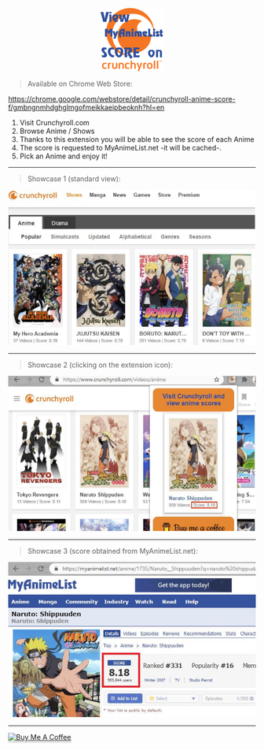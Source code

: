 <div align="center">
	<img src="./logo/logo.png">
</div>

> Available on Chrome Web Store:

https://chrome.google.com/webstore/detail/crunchyroll-anime-score-f/gmbngnmhdghglmgofmeikkaeipbeoknh?hl=en

1) Visit Crunchyroll.com
2) Browse Anime / Shows
3) Thanks to this extension you will be able to see the score of each Anime
4) The score is requested to MyAnimeList.net -it will be cached-.
5) Pick an Anime and enjoy it!

---

> Showcase 1 (standard view):
<div align="center">
	<img src="./showcase/showcase1.jpg">
</div>

---

> Showcase 2 (clicking on the extension icon):
<div align="center">
	<img src="./showcase/showcase2.jpg">
</div>

---

> Showcase 3 (score obtained from MyAnimeList.net):
<div align="center">
	<img src="./showcase/showcase3.jpg">
</div>

---

<a href="https://www.buymeacoffee.com/CrunchyrollMAL" target="_blank"><img src="https://www.buymeacoffee.com/assets/img/custom_images/orange_img.png" alt="Buy Me A Coffee" style="height: 41px !important;width: 174px !important;box-shadow: 0px 3px 2px 0px rgba(190, 190, 190, 0.5) !important;-webkit-box-shadow: 0px 3px 2px 0px rgba(190, 190, 190, 0.5) !important;" ></a>